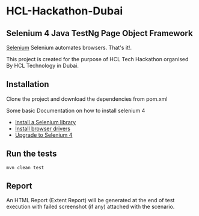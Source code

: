 # HCL-Hackathon-Dubai

## Selenium 4 Java TestNg Page Object Framework

[Selenium](https://www.selenium.dev/) Selenium automates browsers. That's it!.

This project is created for the purpose of HCL Tech Hackathon organised By HCL Technology in Dubai.

## Installation
Clone the project and download the dependencies from pom.xml

Some basic Documentation on how to install selenium 4
- [Install a Selenium library](https://www.selenium.dev/documentation/webdriver/getting_started/install_library/)
- [Install browser drivers](https://www.selenium.dev/documentation/webdriver/getting_started/install_drivers/)
- [Upgrade to Selenium 4](https://www.selenium.dev/documentation/webdriver/getting_started/upgrade_to_selenium_4/)


## Run the tests
` mvn clean test `

## Report
An HTML Report (Extent Report) will be generated at the end of test execution with failed screenshot (if any) attached with the scenario. 
